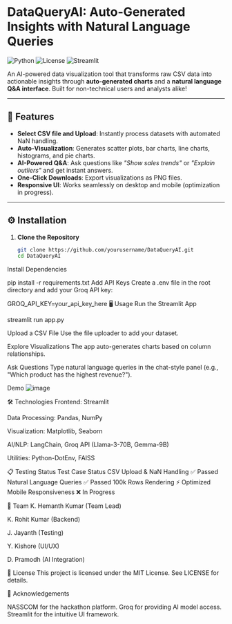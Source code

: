 # DataQueryAI: Auto-Generated Insights with Natural Language Queries

![Python](https://img.shields.io/badge/Python-3.10%2B-blue)
![License](https://img.shields.io/badge/License-MIT-green)
![Streamlit](https://img.shields.io/badge/UI-Framework-FF4B4B?logo=streamlit)

An AI-powered data visualization tool that transforms raw CSV data into actionable insights through **auto-generated charts** and a **natural language Q&A interface**. Built for non-technical users and analysts alike!

---

## 🚀 Features

- **Select CSV file and Upload**: Instantly process datasets with automated NaN handling.
- **Auto-Visualization**: Generates scatter plots, bar charts, line charts, histograms, and pie charts.
- **AI-Powered Q&A**: Ask questions like *"Show sales trends"* or *"Explain outliers"* and get instant answers.
- **One-Click Downloads**: Export visualizations as PNG files.
- **Responsive UI**: Works seamlessly on desktop and mobile (optimization in progress).

---

## ⚙️ Installation

1. **Clone the Repository**
   ```bash
   git clone https://github.com/yourusername/DataQueryAI.git
   cd DataQueryAI

Install Dependencies

pip install -r requirements.txt
Add API Keys
Create a .env file in the root directory and add your Groq API key:

GROQ_API_KEY=your_api_key_here
🖥️ Usage
Run the Streamlit App

streamlit run app.py

Upload a CSV File
Use the file uploader to add your dataset.

Explore Visualizations
The app auto-generates charts based on column relationships.

Ask Questions
Type natural language queries in the chat-style panel (e.g., "Which product has the highest revenue?").

Demo ![image](https://github.com/user-attachments/assets/80651320-40ad-4955-b820-0b811228459d)


🛠️ Technologies
Frontend: Streamlit

Data Processing: Pandas, NumPy

Visualization: Matplotlib, Seaborn

AI/NLP: LangChain, Groq API (Llama-3-70B, Gemma-9B)

Utilities: Python-DotEnv, FAISS

📋 Testing Status
Test Case	Status
CSV Upload & NaN Handling	✅ Passed
Natural Language Queries	✅ Passed
100k Rows Rendering	⚡ Optimized
Mobile Responsiveness	❌ In Progress


👥 Team
K. Hemanth Kumar (Team Lead)

K. Rohit Kumar (Backend)

J. Jayanth (Testing)

Y. Kishore (UI/UX)

D. Pramodh (AI Integration)

📜 License
This project is licensed under the MIT License. See LICENSE for details.

🙏 Acknowledgements

NASSCOM for the hackathon platform.
Groq for providing AI model access.
Streamlit for the intuitive UI framework.

